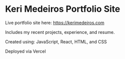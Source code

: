 # Keri Medeiros Portfolio Site

Live portfolio site here: https://kerimedeiros.com

Includes my recent projects, experience, and resume. 

Created using: JavaScript, React, HTML, and CSS


Deployed via Vercel